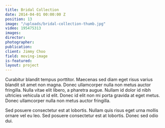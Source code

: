 ```yaml
---
title: Bridal Collection
date: 2014-04-01 00:00:00 Z
position: 13
image: "/uploads/bridal-collection-thumb.jpg"
video: 195475313
images: 
director: 
photographer: 
publication: 
client: Jimmy Choo
field: moving-image
is-featured: 
layout: project
---
```


Curabitur blandit tempus porttitor. Maecenas sed diam eget risus varius blandit sit amet non magna. Donec ullamcorper nulla non metus auctor fringilla. Nulla vitae elit libero, a pharetra augue. Nullam id dolor id nibh ultricies vehicula ut id elit. Donec id elit non mi porta gravida at eget metus. Donec ullamcorper nulla non metus auctor fringilla.

Sed posuere consectetur est at lobortis. Nullam quis risus eget urna mollis ornare vel eu leo. Sed posuere consectetur est at lobortis. Donec sed odio dui.